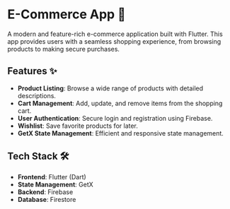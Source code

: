 # E-Commerce App 🛒  

A modern and feature-rich e-commerce application built with Flutter. This app provides users with a seamless shopping experience, from browsing products to making secure purchases.  

## Features ✨  
- **Product Listing**: Browse a wide range of products with detailed descriptions.  
- **Cart Management**: Add, update, and remove items from the shopping cart.  
- **User Authentication**: Secure login and registration using Firebase.  
- **Wishlist**: Save favorite products for later.  
- **GetX State Management**: Efficient and responsive state management.  

## Tech Stack 🛠️  
- **Frontend**: Flutter (Dart)  
- **State Management**: GetX  
- **Backend**: Firebase  
- **Database**: Firestore  

